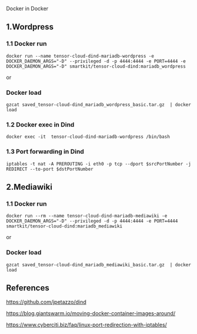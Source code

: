Docker in Docker 
## 1.Wordpress
### 1.1 Docker run

```
docker run --name tensor-cloud-dind-mariadb-wordpress -e DOCKER_DAEMON_ARGS="-D" --privileged -d -p 4444:4444 -e PORT=4444 -e DOCKER_DAEMON_ARGS="-D" smartkit/tensor-cloud-dind:mariadb_wordpress
```
or 
### Docker load

```
gzcat saved_tensor-cloud-dind_mariadb_wordpress_basic.tar.gz  | docker load
```

### 1.2 Docker exec in Dind

```
docker exec -it  tensor-cloud-dind-mariadb-wordpress /bin/bash
```

### 1.3 Port forwarding in Dind
```
iptables -t nat -A PREROUTING -i eth0 -p tcp --dport $srcPortNumber -j REDIRECT --to-port $dstPortNumber
```

## 2.Mediawiki

### 1.1 Docker run

```
docker run --rm --name tensor-cloud-dind-mariadb-mediawiki -e DOCKER_DAEMON_ARGS="-D" --privileged -d -p 4444:4444 -e PORT=4444 smartkit/tensor-cloud-dind:mariadb_mediawiki
```
or 
### Docker load

```
gzcat saved_tensor-cloud-dind_mariadb_mediawiki_basic.tar.gz  | docker load
```

## References

https://github.com/jpetazzo/dind

https://blog.giantswarm.io/moving-docker-container-images-around/

https://www.cyberciti.biz/faq/linux-port-redirection-with-iptables/


